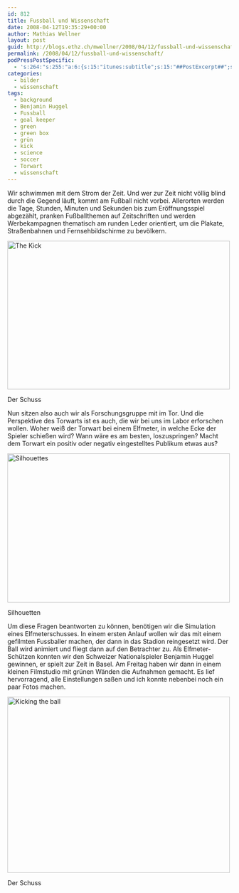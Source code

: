 ```yaml
---
id: 812
title: Fussball und Wissenschaft
date: 2008-04-12T19:35:29+00:00
author: Mathias Wellner
layout: post
guid: http://blogs.ethz.ch/mwellner/2008/04/12/fussball-und-wissenschaft/
permalink: /2008/04/12/fussball-und-wissenschaft/
podPressPostSpecific:
  - 's:264:"s:255:"a:6:{s:15:"itunes:subtitle";s:15:"##PostExcerpt##";s:14:"itunes:summary";s:15:"##PostExcerpt##";s:15:"itunes:keywords";s:17:"##WordPressCats##";s:13:"itunes:author";s:10:"##Global##";s:15:"itunes:explicit";s:7:"Default";s:12:"itunes:block";s:7:"Default";}";";'
categories:
  - bilder
  - wissenschaft
tags:
  - background
  - Benjamin Huggel
  - Fussball
  - goal keeper
  - green
  - green box
  - grün
  - kick
  - science
  - soccer
  - Torwart
  - wissenschaft
---
```

Wir schwimmen mit dem Strom der Zeit. Und wer zur Zeit nicht völlig blind durch die Gegend läuft, kommt am Fußball nicht vorbei. Allerorten werden die Tage, Stunden, Minuten und Sekunden bis zum Eröffnungsspiel abgezählt, pranken Fußballthemen auf Zeitschriften und werden Werbekampagnen thematisch am runden Leder orientiert, um die Plakate, Straßenbahnen und Fernsehbildschirme zu bevölkern.

<div style="width: 510px" class="wp-caption aligncenter">
  <a href="http://www.flickr.com/photos/mwellner/2407313255/"><img alt="The Kick" src="http://farm3.static.flickr.com/2054/2407313255_bf604530bc.jpg" title="The Kick" width="500" height="334" /></a>
  
  <p class="wp-caption-text">
    Der Schuss<br />
  </p>
</div>

Nun sitzen also auch wir als Forschungsgruppe mit im Tor. Und die Perspektive des Torwarts ist es auch, die wir bei uns im Labor erforschen wollen. Woher weiß der Torwart bei einem Elfmeter, in welche Ecke der Spieler schießen wird? Wann wäre es am besten, loszuspringen? Macht dem Torwart ein positiv oder negativ eingestelltes Publikum etwas aus?

<div style="width: 510px" class="wp-caption aligncenter">
  <a href="http://www.flickr.com/photos/mwellner/2407802922/"><img alt="Silhouettes" src="http://farm3.static.flickr.com/2056/2407802922_0049d3cfeb.jpg" title="Silhouettes" width="500" height="335" /></a>
  
  <p class="wp-caption-text">
    Silhouetten<br />
  </p>
</div>

Um diese Fragen beantworten zu können, benötigen wir die Simulation eines Elfmeterschusses. In einem ersten Anlauf wollen wir das mit einem gefilmten Fussballer machen, der dann in das Stadion reingesetzt wird. Der Ball wird animiert und fliegt dann auf den Betrachter zu. Als Elfmeter-Schützen konnten wir den Schweizer Nationalspieler Benjamin Huggel gewinnen, er spielt zur Zeit in Basel. Am Freitag haben wir dann in einem kleinen Filmstudio mit grünen Wänden die Aufnahmen gemacht. Es lief hervorragend, alle Einstellungen saßen und ich konnte nebenbei noch ein paar Fotos machen.

<div style="width: 510px" class="wp-caption aligncenter">
  <a href="http://www.flickr.com/photos/mwellner/2406915853/"><img alt="Kicking the ball" src="http://farm4.static.flickr.com/3122/2406915853_15e760a868.jpg" title="Kicking the ball" width="500" height="396" /></a>
  
  <p class="wp-caption-text">
    Der Schuss<br />
  </p>
</div>